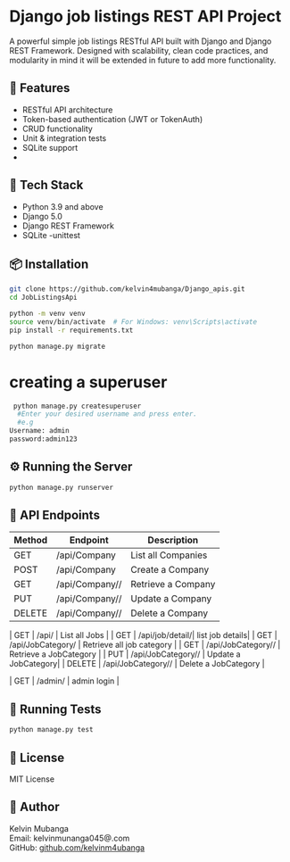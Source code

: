 # Django job listings  REST API Project

A powerful simple  job listings RESTful API built with Django and Django REST Framework. Designed with scalability, clean code practices, and modularity in mind it will be extended in future to add more functionality.

## 🚀 Features

- RESTful API architecture
- Token-based authentication (JWT or TokenAuth)
- CRUD functionality
- Unit & integration tests
- SQLite support
- 

## 🔧 Tech Stack

- Python 3.9 and above
- Django 5.0
- Django REST Framework
- SQLite 
-unittest

## 📦 Installation

```bash
git clone https://github.com/kelvin4mubanga/Django_apis.git
cd JobListingsApi

python -m venv venv
source venv/bin/activate  # For Windows: venv\Scripts\activate
pip install -r requirements.txt

python manage.py migrate
```

# creating a superuser

```bash
 python manage.py createsuperuser
  #Enter your desired username and press enter.
  #e.g
Username: admin
password:admin123


```


## ⚙️ Running the Server

```bash
python manage.py runserver
```





## 🔗 API Endpoints

| Method | Endpoint | Description |
|--------|----------|-------------|
| GET    | /api/Company | List all Companies |
| POST   | /api/Company | Create a Company|
| GET    | /api/Company/<id>/ | Retrieve a Company |
| PUT    | /api/Company/<id>/ | Update a Company |
| DELETE | /api/Company/<id>/ | Delete  a Company |

| GET    | /api/ | List all Jobs |
| GET    | /api/job/detail/<id>| list job details|
| GET    | /api/JobCategory/ | Retrieve all job category |
| GET    | /api/JobCategory/<id>/ | Retrieve a JobCategory |
| PUT    | /api/JobCategory/<id>/ | Update a JobCategory|
| DELETE | /api/JobCategory/<id>/ | Delete  a JobCategory |

| GET    | /admin/ | admin login |


## 🧪 Running Tests

```bash
python manage.py test
```



## 📄 License

MIT License

## 👤 Author

Kelvin Mubanga  
Email: kelvinmunanga045@.com  
GitHub: [github.com/kelvinm4ubanga](https://github.com/kelvin4mubanga)


